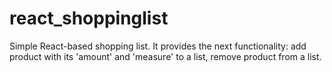 # react_shoppinglist
Simple React-based shopping list. It provides the next functionality: add product with its  'amount' and 'measure' to a list, remove product from a list.
<!-- git check -->